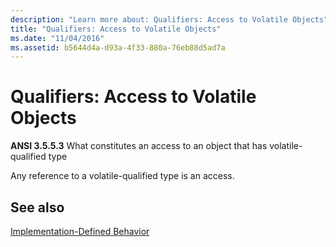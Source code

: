 ```yaml
---
description: "Learn more about: Qualifiers: Access to Volatile Objects"
title: "Qualifiers: Access to Volatile Objects"
ms.date: "11/04/2016"
ms.assetid: b5644d4a-d93a-4f33-880a-76eb88d5ad7a
---
```

# Qualifiers: Access to Volatile Objects

**ANSI 3.5.5.3** What constitutes an access to an object that has volatile-qualified type

Any reference to a volatile-qualified type is an access.

## See also

[Implementation-Defined Behavior](../c-language/implementation-defined-behavior.md)
